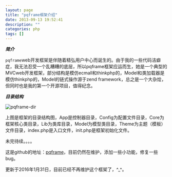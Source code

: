 ```yaml
---
layout: page
title: "pqframe框架介绍"
date: 2013-09-13 19:52:41
description: ""
categories: php
tags: []
---
```


***简介***

`pqframe`web开发框架是伴随着精弘用户中心而诞生的。由于我的一些代码洁癖症，我无法忍受一个乱糟糟的底层，所以pqframe框架应运而生，她是一个典型的MVCweb开发框架，部分结构是模仿ecmall和thinkphp的，Model和类加载器是模仿thinkphp的，Model的链式操作源于zend framework，总之是一个大杂烩，但同时也是我的第一个开源项目，值得纪念。

***目录结构***

![pqframe-dir]({{url}}/assets/imgs/datas/pqframe1.jpg)

上图是框架的目录结构图，App是控制器目录，Config为配置文件目录，Core为框架核心类目录，Lib为类库目录，Model为模型类目录，Theme为主题（模板）文件目录，index.php是入口文件，init.php是框架初始化文件。

未完待续。。。。

这是github的地址：[pqframe](https://github.com/mingzepeng/pqframe)，目前仍然在维护，添加一些小功能，修复一些bug。

更新于2016年1月31日，目前已经不再维护这个框架了，^_^。
